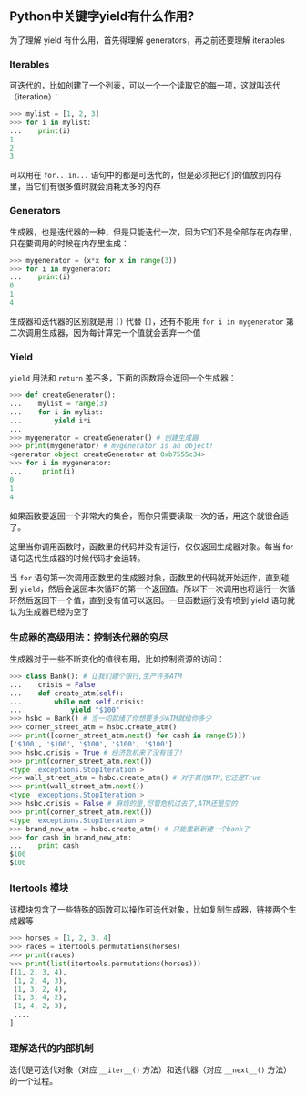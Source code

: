 ## Python中关键字yield有什么作用?

为了理解 yield 有什么用，首先得理解 generators，再之前还要理解 iterables

### Iterables

可迭代的，比如创建了一个列表，可以一个一个读取它的每一项，这就叫迭代（iteration）：

```python
>>> mylist = [1, 2, 3]
>>> for i in mylist:
...    print(i)
1
2
3
```

可以用在 `for...in...` 语句中的都是可迭代的，但是必须把它们的值放到内存里，当它们有很多值时就会消耗太多的内存

### Generators

生成器，也是迭代器的一种，但是只能迭代一次，因为它们不是全部存在内存里，只在要调用的时候在内存里生成：

```python
>>> mygenerator = (x*x for x in range(3))
>>> for i in mygenerator:
...    print(i)
0
1
4
```

生成器和迭代器的区别就是用 `()` 代替 `[]`，还有不能用 `for i in mygenerator` 第二次调用生成器，因为每计算完一个值就会丢弃一个值

### Yield

`yield` 用法和 `return` 差不多，下面的函数将会返回一个生成器：

```python
>>> def createGenerator():
...    mylist = range(3)
...    for i in mylist:
...        yield i*i
...
>>> mygenerator = createGenerator() # 创建生成器
>>> print(mygenerator) # mygenerator is an object!
<generator object createGenerator at 0xb7555c34>
>>> for i in mygenerator:
...     print(i)
0
1
4
```

如果函数要返回一个非常大的集合，而你只需要读取一次的话，用这个就很合适了。

这里当你调用函数时，函数里的代码并没有运行，仅仅返回生成器对象。每当 for 语句迭代生成器的时候代码才会运转。

当 `for` 语句第一次调用函数里的生成器对象，函数里的代码就开始运作，直到碰到 `yield`，然后会返回本次循环的第一个返回值。所以下一次调用也将运行一次循环然后返回下一个值，直到没有值可以返回。一旦函数运行没有喷到 yield 语句就认为生成器已经为空了

### 生成器的高级用法：控制迭代器的穷尽

生成器对于一些不断变化的值很有用，比如控制资源的访问：

```python
>>> class Bank(): # 让我们建个银行,生产许多ATM
...    crisis = False
...    def create_atm(self):
...        while not self.crisis:
...            yield "$100"
>>> hsbc = Bank() # 当一切就绪了你想要多少ATM就给你多少
>>> corner_street_atm = hsbc.create_atm()
>>> print([corner_street_atm.next() for cash in range(5)])
['$100', '$100', '$100', '$100', '$100']
>>> hsbc.crisis = True # 经济危机来了没有钱了!
>>> print(corner_street_atm.next())
<type 'exceptions.StopIteration'>
>>> wall_street_atm = hsbc.create_atm() # 对于其他ATM,它还是True
>>> print(wall_street_atm.next())
<type 'exceptions.StopIteration'>
>>> hsbc.crisis = False # 麻烦的是,尽管危机过去了,ATM还是空的
>>> print(corner_street_atm.next())
<type 'exceptions.StopIteration'>
>>> brand_new_atm = hsbc.create_atm() # 只能重新新建一个bank了
>>> for cash in brand_new_atm:
...    print cash
$100
$100
```

### Itertools 模块

该模块包含了一些特殊的函数可以操作可迭代对象，比如复制生成器，链接两个生成器等

```python
>>> horses = [1, 2, 3, 4]
>>> races = itertools.permutations(horses)
>>> print(races)
>>> print(list(itertools.permutations(horses)))
[(1, 2, 3, 4),
 (1, 2, 4, 3),
 (1, 3, 2, 4),
 (1, 3, 4, 2),
 (1, 4, 2, 3),
 ....
]
```

### 理解迭代的内部机制

迭代是可迭代对象（对应 `__iter__()` 方法）和迭代器（对应 `__next__()` 方法）的一个过程。